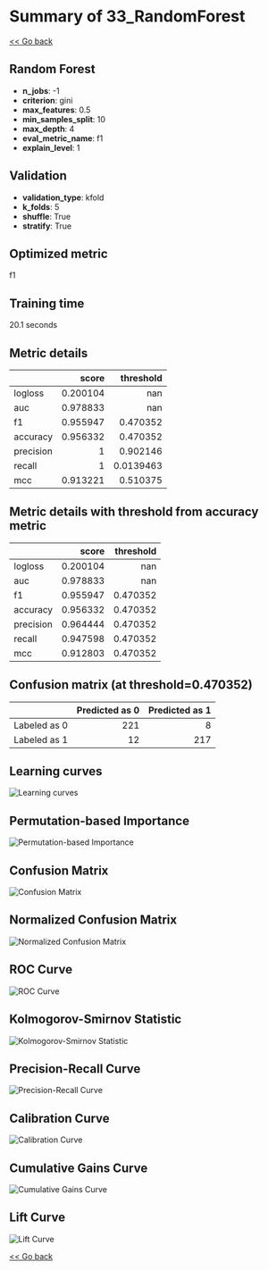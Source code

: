 # Summary of 33_RandomForest

[<< Go back](../README.md)


## Random Forest
- **n_jobs**: -1
- **criterion**: gini
- **max_features**: 0.5
- **min_samples_split**: 10
- **max_depth**: 4
- **eval_metric_name**: f1
- **explain_level**: 1

## Validation
 - **validation_type**: kfold
 - **k_folds**: 5
 - **shuffle**: True
 - **stratify**: True

## Optimized metric
f1

## Training time

20.1 seconds

## Metric details
|           |    score |   threshold |
|:----------|---------:|------------:|
| logloss   | 0.200104 | nan         |
| auc       | 0.978833 | nan         |
| f1        | 0.955947 |   0.470352  |
| accuracy  | 0.956332 |   0.470352  |
| precision | 1        |   0.902146  |
| recall    | 1        |   0.0139463 |
| mcc       | 0.913221 |   0.510375  |


## Metric details with threshold from accuracy metric
|           |    score |   threshold |
|:----------|---------:|------------:|
| logloss   | 0.200104 |  nan        |
| auc       | 0.978833 |  nan        |
| f1        | 0.955947 |    0.470352 |
| accuracy  | 0.956332 |    0.470352 |
| precision | 0.964444 |    0.470352 |
| recall    | 0.947598 |    0.470352 |
| mcc       | 0.912803 |    0.470352 |


## Confusion matrix (at threshold=0.470352)
|              |   Predicted as 0 |   Predicted as 1 |
|:-------------|-----------------:|-----------------:|
| Labeled as 0 |              221 |                8 |
| Labeled as 1 |               12 |              217 |

## Learning curves
![Learning curves](learning_curves.png)

## Permutation-based Importance
![Permutation-based Importance](permutation_importance.png)
## Confusion Matrix

![Confusion Matrix](confusion_matrix.png)


## Normalized Confusion Matrix

![Normalized Confusion Matrix](confusion_matrix_normalized.png)


## ROC Curve

![ROC Curve](roc_curve.png)


## Kolmogorov-Smirnov Statistic

![Kolmogorov-Smirnov Statistic](ks_statistic.png)


## Precision-Recall Curve

![Precision-Recall Curve](precision_recall_curve.png)


## Calibration Curve

![Calibration Curve](calibration_curve_curve.png)


## Cumulative Gains Curve

![Cumulative Gains Curve](cumulative_gains_curve.png)


## Lift Curve

![Lift Curve](lift_curve.png)



[<< Go back](../README.md)
